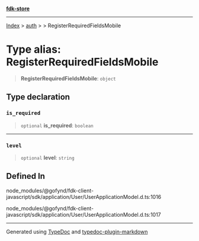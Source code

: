[**fdk-store**](../../../README.md)
***

[Index](../../../API.md) > [auth](../../README.md) > [<internal>](../README.md) > RegisterRequiredFieldsMobile

# Type alias: RegisterRequiredFieldsMobile

> **RegisterRequiredFieldsMobile**: `object`

## Type declaration

### `is_required`

> `optional` **is\_required**: `boolean`

***

### `level`

> `optional` **level**: `string`

## Defined In

node\_modules/@gofynd/fdk-client-javascript/sdk/application/User/UserApplicationModel.d.ts:1016

node\_modules/@gofynd/fdk-client-javascript/sdk/application/User/UserApplicationModel.d.ts:1017

***
Generated using [TypeDoc](https://typedoc.org/) and [typedoc-plugin-markdown](https://www.npmjs.com/package/typedoc-plugin-markdown)
